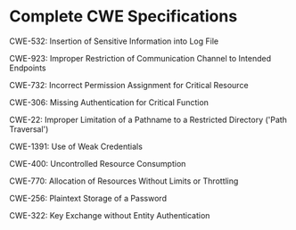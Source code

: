 

# Complete CWE Specifications

CWE-532: Insertion of Sensitive Information into Log File

CWE-923: Improper Restriction of Communication Channel to Intended Endpoints

CWE-732: Incorrect Permission Assignment for Critical Resource

CWE-306: Missing Authentication for Critical Function

CWE-22: Improper Limitation of a Pathname to a Restricted Directory ('Path Traversal')

CWE-1391: Use of Weak Credentials

CWE-400: Uncontrolled Resource Consumption

CWE-770: Allocation of Resources Without Limits or Throttling

CWE-256: Plaintext Storage of a Password

CWE-322: Key Exchange without Entity Authentication